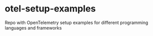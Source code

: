 # otel-setup-examples
Repo with OpenTelemetry setup examples for different programming languages and frameworks
